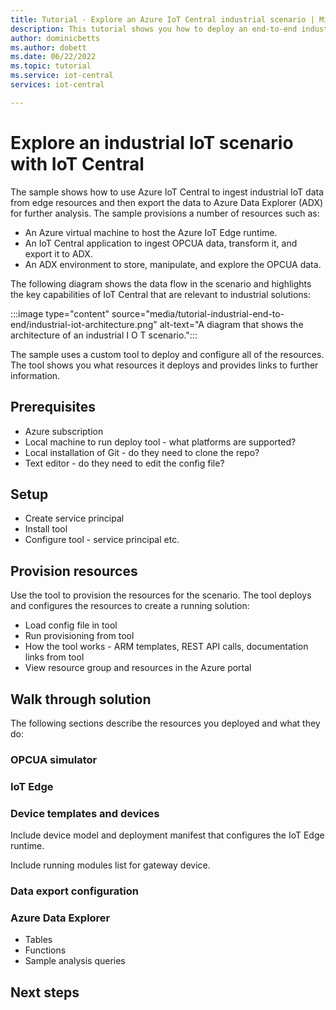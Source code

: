 ```yaml
---
title: Tutorial - Explore an Azure IoT Central industrial scenario | Microsoft Docs
description: This tutorial shows you how to deploy an end-to-end industrial IoT sample that uses IoT Central. The sample includes a script to generate simulated OPCUA data, an IoT Edge gateway, an IoT Central application, and Azure Data Explorer.
author: dominicbetts
ms.author: dobett
ms.date: 06/22/2022
ms.topic: tutorial
ms.service: iot-central
services: iot-central

---
```


# Explore an industrial IoT scenario with IoT Central

The sample shows how to use Azure IoT Central to ingest industrial IoT data from edge resources and then export the data to Azure Data Explorer (ADX) for further analysis. The sample provisions a number of resources such as:

- An Azure virtual machine to host the Azure IoT Edge runtime.
- An IoT Central application to ingest OPCUA data, transform it, and export it to ADX.
- An ADX environment to store, manipulate, and explore the OPCUA data.

The following diagram shows the data flow in the scenario and highlights the key capabilities of IoT Central that are relevant to industrial solutions:

:::image type="content" source="media/tutorial-industrial-end-to-end/industrial-iot-architecture.png" alt-text="A diagram that shows the architecture of an industrial I O T scenario.":::

The sample uses a custom tool to deploy and configure all of the resources. The tool shows you what resources it deploys and provides links to further information.

## Prerequisites

- Azure subscription
- Local machine to run deploy tool - what platforms are supported?
- Local installation of Git - do they need to clone the repo?
- Text editor - do they need to edit the config file?

## Setup

- Create service principal
- Install tool
- Configure tool - service principal etc.

## Provision resources

Use the tool to provision the resources for the scenario. The tool deploys and configures the resources to create a running solution:

- Load config file in tool
- Run provisioning from tool
- How the tool works - ARM templates, REST API calls, documentation links from tool
- View resource group and resources in the Azure portal

## Walk through solution

The following sections describe the resources you deployed and what they do:

### OPCUA simulator

### IoT Edge

### Device templates and devices

Include device model and deployment manifest that configures the IoT Edge runtime.

Include running modules list for gateway device.

### Data export configuration

### Azure Data Explorer

- Tables
- Functions
- Sample analysis queries

## Next steps